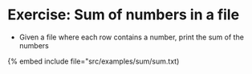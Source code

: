 # Exercise: Sum of numbers in a file

* Given a file where each row contains a number, print the sum of the numbers

{% embed include file="src/examples/sum/sum.txt)


